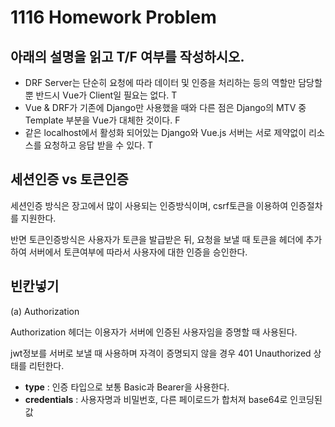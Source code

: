 # 1116 Homework Problem





## 아래의 설명을 읽고 T/F 여부를 작성하시오. 

- DRF Server는 단순히 요청에 따라 데이터 및 인증을 처리하는 등의
역할만 담당할 뿐 반드시 Vue가 Client일 필요는 없다.  T
- Vue & DRF가 기존에 Django만 사용했을 때와 다른 점은
Django의 MTV 중 Template 부분을 Vue가 대체한 것이다. F
- 같은 localhost에서 활성화 되어있는 Django와 Vue.js 서버는
서로 제약없이 리소스를 요청하고 응답 받을 수 있다. T

## 세션인증 vs 토큰인증

세션인증 방식은 장고에서 많이 사용되는 인증방식이며, csrf토큰을 이용하여 인증절차를 지원한다.

반면 토큰인증방식은 사용자가 토큰을 발급받은 뒤, 요청을 보낼 때 토큰을 헤더에 추가하여 서버에서 토큰여부에 따라서 사용자에 대한 인증을 승인한다.



## 빈칸넣기

(a) Authorization



Authorization 헤더는 이용자가 서버에 인증된 사용자임을 증명할 때 사용된다.


jwt정보를 서버로 보낼 때 사용하며 자격이 증명되지 않을 경우 401 Unauthorized 상태를 리턴한다.

- **type** : 인증 타입으로 보통 Basic과 Bearer을 사용한다.
- **credentials** : 사용자명과 비밀번호, 다른 페이로드가 합처져 base64로 인코딩된 값